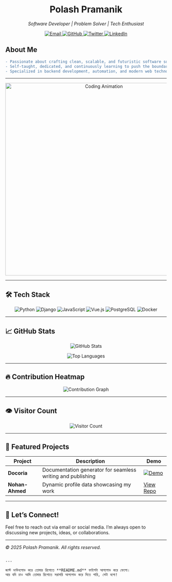 
<!-- HEADER -->
<h1 align="center">
  Polash Pramanik
</h1>
<p align="center">
  <i>Software Developer | Problem Solver | Tech Enthusiast</i>
</p>

<p align="center">
  <a href="mailto:mluv5603@gmail.com" target="_blank">
    <img src="https://img.shields.io/badge/Email-mluv5603@gmail.com-blue?style=flat-square&logo=gmail" alt="Email" />
  </a>
  <a href="https://github.com/nohan-ahmed" target="_blank">
    <img src="https://img.shields.io/badge/GitHub-nohan--ahmed-black?style=flat-square&logo=github" alt="GitHub" />
  </a>
  <a href="https://twitter.com/nohan3303" target="_blank">
    <img src="https://img.shields.io/badge/Twitter-@nohan3303-1DA1F2?style=flat-square&logo=twitter" alt="Twitter" />
  </a>
  <a href="https://linkedin.com/in/nohan-ahmed" target="_blank">
    <img src="https://img.shields.io/badge/LinkedIn-Polash%20Pramanik-0077B5?style=flat-square&logo=linkedin" alt="LinkedIn" />
  </a>
</p>


## About Me

```diff
- Passionate about crafting clean, scalable, and futuristic software solutions.
- Self-taught, dedicated, and continuously learning to push the boundaries of technology.
- Specialized in backend development, automation, and modern web technologies.
````

---

<p align="center">
  <img src="https://media.giphy.com/media/l0MYt5jPR6QX5pnqM/giphy.gif" alt="Coding Animation" width="600" />
</p>

---

## 🛠 Tech Stack

<p align="center">
  <img src="https://img.shields.io/badge/Python-3776AB?style=for-the-badge&logo=python&logoColor=white" alt="Python" />
  <img src="https://img.shields.io/badge/Django-092E20?style=for-the-badge&logo=django&logoColor=white" alt="Django" />
  <img src="https://img.shields.io/badge/JavaScript-F7DF1E?style=for-the-badge&logo=javascript&logoColor=black" alt="JavaScript" />
  <img src="https://img.shields.io/badge/Vue.js-4FC08D?style=for-the-badge&logo=vue.js&logoColor=white" alt="Vue.js" />
  <img src="https://img.shields.io/badge/PostgreSQL-336791?style=for-the-badge&logo=postgresql&logoColor=white" alt="PostgreSQL" />
  <img src="https://img.shields.io/badge/Docker-2496ED?style=for-the-badge&logo=docker&logoColor=white" alt="Docker" />
</p>

---

## 📈 GitHub Stats

<p align="center">
  <img src="https://github-readme-stats.vercel.app/api?username=nohan-ahmed&show_icons=true&theme=dark&hide_title=true&count_private=true" alt="GitHub Stats" />
</p>

<p align="center">
  <img src="https://github-readme-stats.vercel.app/api/top-langs/?username=nohan-ahmed&layout=compact&theme=dark" alt="Top Languages" />
</p>

---

## 🔥 Contribution Heatmap

<p align="center">
  <img src="https://github.com/nohan-ahmed/nohan-ahmed/blob/main/github-contribution-grid-snake.svg" alt="Contribution Graph" />
</p>

---

## 👁️ Visitor Count

<p align="center">
  <img src="https://profile-counter.glitch.me/nohan-ahmed/count.svg" alt="Visitor Count" />
</p>

---

## 🚀 Featured Projects

| Project         | Description                                                 | Demo                                                                                                          |
| --------------- | ----------------------------------------------------------- | ------------------------------------------------------------------------------------------------------------- |
| **Docoria**     | Documentation generator for seamless writing and publishing | [![Demo](https://media.giphy.com/media/3o7aD4vWJgDjfCxzdu/giphy.gif)](https://github.com/nohan-ahmed/docoria) |
| **Nohan-Ahmed** | Dynamic profile data showcasing my work                     | [View Repo](https://github.com/nohan-ahmed/Nohan-Ahmed)                                                       |

---

## 🤝 Let’s Connect!

Feel free to reach out via email or social media. I’m always open to discussing new projects, ideas, or collaborations.

---

*© 2025 Polash Pramanik. All rights reserved.*

```

---

জাস্ট ডাউনলোড করে তোমার রিপোতে **README.md** ফাইলটা আপলোড করে ফেলো।  
আর যদি চাও আমি তোমার রিপোতে সরাসরি আপলোড করে দিতে পারি, সেটা বলো!
```

